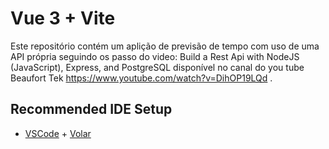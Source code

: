 # Vue 3 + Vite
Este repositório contém um aplição de previsão de tempo com uso de uma API própria seguindo os passo do video: Build a Rest Api with NodeJS (JavaScript), Express, and PostgreSQL disponível no canal do you tube Beaufort Tek https://www.youtube.com/watch?v=DihOP19LQd .

## Recommended IDE Setup

- [VSCode](https://code.visualstudio.com/) + [Volar](https://marketplace.visualstudio.com/items?itemName=johnsoncodehk.volar)
